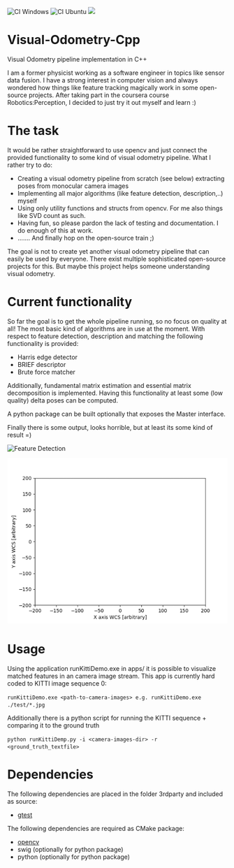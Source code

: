 
![CI Windows](https://github.com/makra89/Visual-Odometry-Cpp/workflows/CI%20Windows/badge.svg?branch=master)
![CI Ubuntu](https://github.com/makra89/Visual-Odometry-Cpp/workflows/CI%20Ubuntu/badge.svg)
<a href="https://codeclimate.com/github/makra89/Visual-Odometry-Cpp/maintainability"><img src="https://api.codeclimate.com/v1/badges/ae131ed274ff7c6a7b7f/maintainability" /></a>

# Visual-Odometry-Cpp
Visual Odometry pipeline implementation in C++

I am a former physicist working as a software engineer in topics like sensor data fusion. I have a strong interest in computer vision and always wondered how things like feature tracking magically work in some open-source projects. 
After taking part in the coursera course Robotics:Perception, I decided to just try it out myself and learn :) 

# The task

It would be rather straightforward to use opencv and just connect the provided functionality to some kind of visual odometry pipeline. What I rather try to do:

- Creating a visual odometry pipeline from scratch (see below) extracting poses from monocular camera images
- Implementing all major algorithms (like feature detection, description,..) myself
- Using only utility functions and structs from opencv. For me also things like SVD count as such.
- Having fun, so please pardon the lack of testing and documentation. I do enough of this at work.
- ....... And finally hop on the open-source train ;) 

The goal is not to create yet another visual odometry pipeline that can easily be used by everyone. There exist multiple sophisticated open-source projects for this. But maybe this project helps someone understanding visual odometry. 

# Current functionality

So far the goal is to get the whole pipeline running, so no focus on quality at all! 
The most basic kind of algorithms are in use at the moment.
With respect to feature detection, description and matching the following functionality is provided:
- Harris edge detector
- BRIEF descriptor
- Brute force matcher

Additionally, fundamental matrix estimation and essential matrix decomposition is implemented. 
Having this functionality at least some (low quality) delta poses can be computed. 

A python package can be built optionally that exposes the Master interface.

Finally there is some output, looks horrible, but at least its some kind of result =)

![Feature Detection](doc/results/FeatureDetection.gif)

![Pose Comparison](doc/results/PoseComparison.gif)

# Usage

Using the application runKittiDemo.exe in apps/ it is possible to visualize matched features in an camera image stream.
This app is currently hard coded to KITTI image sequence 0:

`runKittiDemo.exe <path-to-camera-images> e.g. runKittiDemo.exe ./test/*.jpg` 

Additionally there is a python script for running the KITTI sequence + comparing it to the ground truth

`python runKittiDemp.py -i <camera-images-dir> -r <ground_truth_textfile> ` 

# Dependencies

The following dependencies are placed in the folder 3rdparty and included as source:

- [gtest](https://github.com/google/googletest/blob/master/googletest/LICENSE)


The following dependencies are required as CMake package:

- [opencv](https://opencv.org/license/)
- swig (optionally for python package)
- python (optionally for python package)
